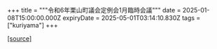 +++
title = """令和6年栗山町議会定例会1月臨時会議"""
date = 2025-01-08T15:00:00.000Z
expiryDate = 2025-05-01T03:14:10.830Z
tags = ["kuriyama"]
+++


[[source]](https://www.town.kuriyama.hokkaido.jp/site/gikai/29930.html)

